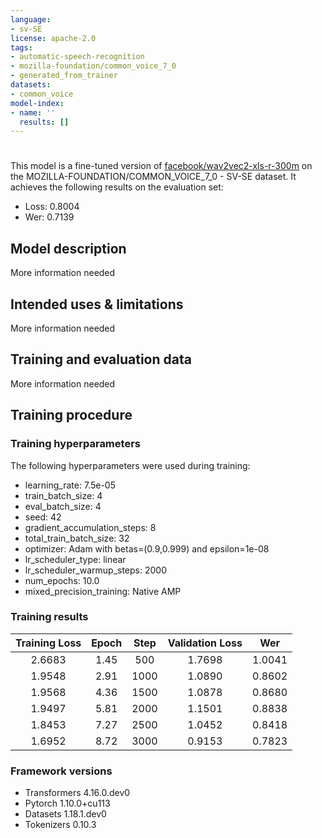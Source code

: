 ```yaml
---
language:
- sv-SE
license: apache-2.0
tags:
- automatic-speech-recognition
- mozilla-foundation/common_voice_7_0
- generated_from_trainer
datasets:
- common_voice
model-index:
- name: ''
  results: []
---
```


<!-- This model card has been generated automatically according to the information the Trainer had access to. You
should probably proofread and complete it, then remove this comment. -->

# 

This model is a fine-tuned version of [facebook/wav2vec2-xls-r-300m](https://huggingface.co/facebook/wav2vec2-xls-r-300m) on the MOZILLA-FOUNDATION/COMMON_VOICE_7_0 - SV-SE dataset.
It achieves the following results on the evaluation set:
- Loss: 0.8004
- Wer: 0.7139

## Model description

More information needed

## Intended uses & limitations

More information needed

## Training and evaluation data

More information needed

## Training procedure

### Training hyperparameters

The following hyperparameters were used during training:
- learning_rate: 7.5e-05
- train_batch_size: 4
- eval_batch_size: 4
- seed: 42
- gradient_accumulation_steps: 8
- total_train_batch_size: 32
- optimizer: Adam with betas=(0.9,0.999) and epsilon=1e-08
- lr_scheduler_type: linear
- lr_scheduler_warmup_steps: 2000
- num_epochs: 10.0
- mixed_precision_training: Native AMP

### Training results

| Training Loss | Epoch | Step | Validation Loss | Wer    |
|:-------------:|:-----:|:----:|:---------------:|:------:|
| 2.6683        | 1.45  | 500  | 1.7698          | 1.0041 |
| 1.9548        | 2.91  | 1000 | 1.0890          | 0.8602 |
| 1.9568        | 4.36  | 1500 | 1.0878          | 0.8680 |
| 1.9497        | 5.81  | 2000 | 1.1501          | 0.8838 |
| 1.8453        | 7.27  | 2500 | 1.0452          | 0.8418 |
| 1.6952        | 8.72  | 3000 | 0.9153          | 0.7823 |


### Framework versions

- Transformers 4.16.0.dev0
- Pytorch 1.10.0+cu113
- Datasets 1.18.1.dev0
- Tokenizers 0.10.3

